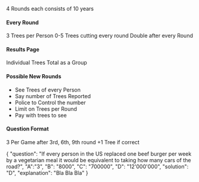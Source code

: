 4 Rounds each consists of 10 years

#### Every Round

3 Trees per Person
0-5 Trees cutting every round
Double after every Round

#### Results Page

Individual Trees
Total as a Group

#### Possible New Rounds

-   See Trees of every Person
-   Say number of Trees Reported
-   Police to Control the number
-   Limit on Trees per Round
-   Pay with trees to see

#### Question Format

3 Per Game after 3rd, 6th, 9th round +1 Tree if correct

{
"question": "If every person in the US replaced one beef burger per week by a vegetarian meal it would be equivalent to taking how many cars of the road?",
"A":"3",
"B": "8000",
"C": "700000",
"D": "12'000'000",
"solution": "D",
"explanation": "Bla Bla Bla"
}
